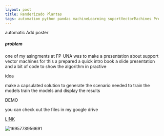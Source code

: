 ```yaml
---
layout: post
title: Renderizado Plantas
tags: automation python pandas machineLearning suportVectorMachines Presentation
---
```

automatic Add poster

##### problem

one of my asingments at FP-UNA was to make a presentation about support vector machines
for this a prepared a quick intro book a slide presentation and a bit of code to show the algorithm in practive

idea

make a capsulated solution to generate the scenario needed to train the models
train the models and display the results

DEMO

you can check out the files in my google drive

[LINK](https://github.com/IvanWeissVanDerPolGH/Machine-learning)

![1695778956691](image/2023-09-26-Machine_Learning_tests/1695778956691.png)
